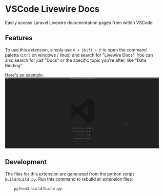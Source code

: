# VSCode Livewire Docs

Easily access Laravel Livewire documentation pages from within VSCode

## Features

To use this extension, simply use `⌘ + Shift + P` to open the command palette (`Ctrl` on windows / linux) and search for "Livewire Docs". You can also search for just "Docs" or the specific topic you're after, like "Data Binding"

Here's an example:  
![Extension Preview](img/preview.gif)

## Development

The files for this extension are generated from the python script `build/build.py`. Run this command to rebuild all extension files:

```
    python3 build/build.py
```
